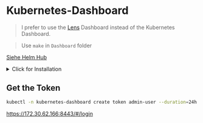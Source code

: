 # Kubernetes-Dashboard

> I prefer to use the [Lens](https://k8slens.dev/) Dashboard instead of the Kubernetes Dashboard.

> Use `make` in `Dashboard` folder

[Siehe Helm Hub](https://artifacthub.io/packages/helm/k8s-dashboard/kubernetes-dashboard)

<details>
<summary>Click for Installation</summary>

```bash
helm repo add kubernetes-dashboard https://kubernetes.github.io/dashboard/
helm upgrade --install kubernetes-dashboard kubernetes-dashboard/kubernetes-dashboard --create-namespace --namespace kubernetes-dashboard

export POD_NAME=$(kubectl get pods -n kubernetes-dashboard -l "app.kubernetes.io/name=kubernetes-dashboard,app.kubernetes.io/instance=kubernetes-dashboard" -o jsonpath="{.items[0].metadata.name}")
kubectl expose pod $POD_NAME --port=8443 --target-port=8443 --type=LoadBalancer -n kubernetes-dashboard

```

`dashboard.admin-user.yml`

```bash

apiVersion: v1
kind: ServiceAccount
metadata:
name: admin-user
namespace: kubernetes-dashboard

```

`dashboard.admin-user-role.yml`

```bash

apiVersion: rbac.authorization.k8s.io/v1
kind: ClusterRoleBinding
metadata:
name: admin-user
roleRef:
apiGroup: rbac.authorization.k8s.io
kind: ClusterRole
name: cluster-admin
subjects:

- kind: ServiceAccount
  name: admin-user
  namespace: kubernetes-dashboard

```

Deploy the configs

```bash

sudo k3s kubectl create -f dashboard.admin-user.yml -f dashboard.admin-user-role.yml



```

</details>

## Get the Token

```bash
kubectl -n kubernetes-dashboard create token admin-user --duration=24h
```

https://172.30.62.166:8443/#/login
